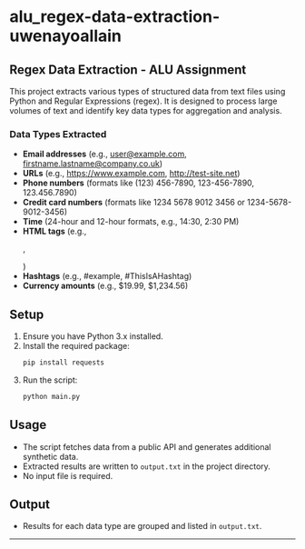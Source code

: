 # alu_regex-data-extraction-uwenayoallain

## Regex Data Extraction - ALU Assignment

This project extracts various types of structured data from text files using Python and Regular Expressions (regex). It is designed to process large volumes of text and identify key data types for aggregation and analysis.

### Data Types Extracted
- **Email addresses** (e.g., user@example.com, firstname.lastname@company.co.uk)
- **URLs** (e.g., https://www.example.com, http://test-site.net)
- **Phone numbers** (formats like (123) 456-7890, 123-456-7890, 123.456.7890)
- **Credit card numbers** (formats like 1234 5678 9012 3456 or 1234-5678-9012-3456)
- **Time** (24-hour and 12-hour formats, e.g., 14:30, 2:30 PM)
- **HTML tags** (e.g., <p>, <div class="example">)
- **Hashtags** (e.g., #example, #ThisIsAHashtag)
- **Currency amounts** (e.g., $19.99, $1,234.56)

## Setup

1. Ensure you have Python 3.x installed.
2. Install the required package:
   ```bash
   pip install requests
   ```
3. Run the script:
   ```bash
   python main.py
   ```

## Usage
- The script fetches data from a public API and generates additional synthetic data.
- Extracted results are written to `output.txt` in the project directory.
- No input file is required.

## Output
- Results for each data type are grouped and listed in `output.txt`.

---
